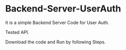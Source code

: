 # Backend-Server-UserAuth

It is a simple Backend Server Code for User Auth.

Tested API.

Download the code and Run by following Steps.







